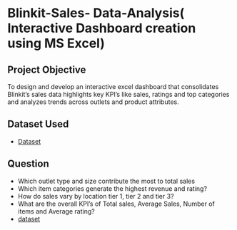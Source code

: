 # Blinkit-Sales- Data-Analysis( Interactive Dashboard creation using MS Excel)
## Project Objective
To design and develop an interactive excel dashboard that consolidates Blinkit’s sales data highlights key KPI’s like sales, ratings and top categories and analyzes trends across outlets and product attributes.
## Dataset Used
-	<a href= https://github.com/Wackywave94/Data-Analysis-Dashboard-/blob/main/BlinkIT%20Excel%20Project.xlsx>Dataset</a>

## Question
-	Which outlet type and size contribute the most to total sales
-	Which item categories generate the highest revenue and rating?
-	How do sales vary by location tier 1, tier 2 and tier 3?
-	What are the overall KPI’s of Total sales, Average Sales, Number of items and Average rating?
- <a href= https://github.com/Wackywave94/Data-Analysis-Dashboard-/blob/main/Dashboard.png>dataset</a>
